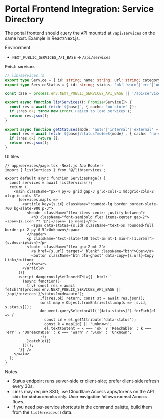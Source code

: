 # Portal Frontend Integration: Service Directory

The portal frontend should query the API mounted at `/api/services` on the same host. Example in React/Next.js.

Environment
- `NEXT_PUBLIC_SERVICES_API_BASE` → `/api/services`

Fetch services
```ts
// lib/services.ts
export type Service = { id: string; name: string; url: string; category?: string; description?: string; icon?: string };
export type ServiceStatus = { id: string; status: 'ok'|'warn'|'err'|'unknown'; code?: number; latencyMs?: number; checkedAt?: string };

const base = process.env.NEXT_PUBLIC_SERVICES_API_BASE || '/api/services';

export async function listServices(): Promise<Service[]> {
  const res = await fetch(`${base}`, { cache: 'no-store' });
  if (!res.ok) throw new Error('Failed to load services');
  return res.json();
}

export async function getStatuses(mode: 'auto'|'internal'|'external' = 'auto'): Promise<ServiceStatus[]> {
  const res = await fetch(`${base}/status?mode=${mode}`, { cache: 'no-store' });
  if (!res.ok) return [];
  return res.json();
}
```

UI tiles
```tsx
// app/services/page.tsx (Next.js App Router)
import { listServices } from '@/lib/services';

export default async function ServicesPage() {
  const services = await listServices();
  return (
    <main className="px-4 py-6 grid gap-3 grid-cols-1 md:grid-cols-2 xl:grid-cols-3">
      {services.map(s => (
        <article key={s.id} className="rounded-lg border border-slate-700 bg-slate-900 p-3">
          <header className="flex items-center justify-between">
            <h3 className="font-semibold flex items-center gap-2"><span>{s.icon ?? '🔗'}</span> {s.name}</h3>
            <span data-status={s.id} className="text-xs rounded-full border px-2 py-0.5">Unknown</span>
          </header>
          <p className="text-slate-400 text-sm mt-1 min-h-[1.5rem]">{s.description}</p>
          <footer className="flex gap-2 mt-2">
            <a href={s.url} target="_blank" className="btn">Open</a>
            <button className="btn btn-ghost" data-copy={s.url}>Copy Link</button>
          </footer>
        </article>
      ))}
      <script dangerouslySetInnerHTML={{__html: `
        (async function(){
          try{ const res = await fetch('${process.env.NEXT_PUBLIC_SERVICES_API_BASE || '/api/services'}/status?mode=auto');
                if(!res.ok) return; const st = await res.json();
                const map = Object.fromEntries(st.map(s => [s.id, s.status]));
                document.querySelectorAll('[data-status]').forEach(el => {
                  const id = el.getAttribute('data-status');
                  const k = map[id] || 'unknown';
                  el.textContent = k === 'ok' ? 'Reachable' : k === 'err' ? 'Unreachable' : k === 'warn' ? 'Slow' : 'Unknown';
                });
          }catch(e){}
        })();
      `}} />
    </main>
  );
}
```

Notes
- Status endpoint runs server-side or client-side; prefer client-side refresh every 30s.
- Links may require SSO; use Cloudflare Access apps/tokens on the API side for status checks only. User navigation follows normal Access flows.
- If you need per-service shortcuts in the command palette, build them from the `listServices()` data.

